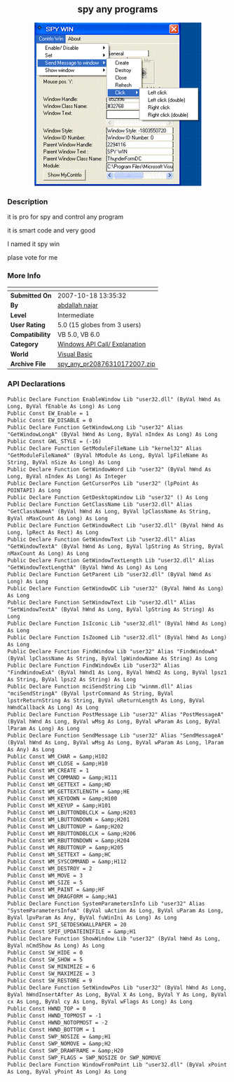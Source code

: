 ﻿<div align="center">

## spy any programs

<img src="PIC200710181338134205.GIF">
</div>

### Description

it is pro for spy and control any program

it is smart code and very good

I named it spy win

plase vote for me
 
### More Info
 


<span>             |<span>
---                |---
**Submitted On**   |2007-10-18 13:35:32
**By**             |[abdallah najar](https://github.com/Planet-Source-Code/PSCIndex/blob/master/ByAuthor/abdallah-najar.md)
**Level**          |Intermediate
**User Rating**    |5.0 (15 globes from 3 users)
**Compatibility**  |VB 5\.0, VB 6\.0
**Category**       |[Windows API Call/ Explanation](https://github.com/Planet-Source-Code/PSCIndex/blob/master/ByCategory/windows-api-call-explanation__1-39.md)
**World**          |[Visual Basic](https://github.com/Planet-Source-Code/PSCIndex/blob/master/ByWorld/visual-basic.md)
**Archive File**   |[spy\_any\_pr20876310172007\.zip](https://github.com/Planet-Source-Code/abdallah-najar-spy-any-programs__1-69518/archive/master.zip)

### API Declarations

```
Public Declare Function EnableWindow Lib "user32.dll" (ByVal hWnd As Long, ByVal fEnable As Long) As Long
Public Const EW_Enable = 1
Public Const EW_DISABLE = 0
Public Declare Function GetWindowLong Lib "user32" Alias "GetWindowLongA" (ByVal hWnd As Long, ByVal nIndex As Long) As Long
Public Const GWL_STYLE = (-16)
Public Declare Function GetModuleFileName Lib "kernel32" Alias "GetModuleFileNameA" (ByVal hModule As Long, ByVal lpFileName As String, ByVal nSize As Long) As Long
Public Declare Function GetWindowWord Lib "user32" (ByVal hWnd As Long, ByVal nIndex As Long) As Integer
Public Declare Function GetCursorPos Lib "user32" (lpPoint As POINTAPI) As Long
Public Declare Function GetDesktopWindow Lib "user32" () As Long
Public Declare Function GetClassName Lib "user32.dll" Alias "GetClassNameA" (ByVal hWnd As Long, ByVal lpClassName As String, ByVal nMaxCount As Long) As Long
Public Declare Function GetWindowRect Lib "user32.dll" (ByVal hWnd As Long, lpRect As Rect) As Long
Public Declare Function GetWindowText Lib "user32.dll" Alias "GetWindowTextA" (ByVal hWnd As Long, ByVal lpString As String, ByVal nMaxCount As Long) As Long
Public Declare Function GetWindowTextLength Lib "user32.dll" Alias "GetWindowTextLengthA" (ByVal hWnd As Long) As Long
Public Declare Function GetParent Lib "user32.dll" (ByVal hWnd As Long) As Long
Public Declare Function GetWindowDC Lib "user32" (ByVal hWnd As Long) As Long
Public Declare Function SetWindowText Lib "user32.dll" Alias "SetWindowTextA" (ByVal hWnd As Long, ByVal lpString As String) As Long
Public Declare Function IsIconic Lib "user32.dll" (ByVal hWnd As Long) As Long
Public Declare Function IsZoomed Lib "user32.dll" (ByVal hWnd As Long) As Long
Public Declare Function FindWindow Lib "user32" Alias "FindWindowA" (ByVal lpClassName As String, ByVal lpWindowName As String) As Long
Public Declare Function FindWindowEx Lib "user32" Alias "FindWindowExA" (ByVal hWnd1 As Long, ByVal hWnd2 As Long, ByVal lpsz1 As String, ByVal lpsz2 As String) As Long
Public Declare Function mciSendString Lib "winmm.dll" Alias "mciSendStringA" (ByVal lpstrCommand As String, ByVal lpstrReturnString As String, ByVal uReturnLength As Long, ByVal hWndCallback As Long) As Long
Public Declare Function PostMessage Lib "user32" Alias "PostMessageA" (ByVal hWnd As Long, ByVal wMsg As Long, ByVal wParam As Long, ByVal lParam As Long) As Long
Public Declare Function SendMessage Lib "user32" Alias "SendMessageA" (ByVal hWnd As Long, ByVal wMsg As Long, ByVal wParam As Long, lParam As Any) As Long
Public Const WM_CHAR = &amp;H102
Public Const WM_CLOSE = &amp;H10
Public Const WM_CREATE = 1
Public Const WM_COMMAND = &amp;H111
Public Const WM_GETTEXT = &amp;HD
Public Const WM_GETTEXTLENGTH = &amp;HE
Public Const WM_KEYDOWN = &amp;H100
Public Const WM_KEYUP = &amp;H101
Public Const WM_LBUTTONDBLCLK = &amp;H203
Public Const WM_LBUTTONDOWN = &amp;H201
Public Const WM_LBUTTONUP = &amp;H202
Public Const WM_RBUTTONDBLCLK = &amp;H206
Public Const WM_RBUTTONDOWN = &amp;H204
Public Const WM_RBUTTONUP = &amp;H205
Public Const WM_SETTEXT = &amp;HC
Public Const WM_SYSCOMMAND = &amp;H112
Public Const WM_DESTROY = 2
Public Const WM_MOVE = 3
Public Const WM_SIZE = 5
Public Const WM_PAINT = &amp;HF
Public Const WM_DRAGFORM = &amp;HA1
Public Declare Function SystemParametersInfo Lib "user32" Alias "SystemParametersInfoA" (ByVal uAction As Long, ByVal uParam As Long, ByVal lpvParam As Any, ByVal fuWinIni As Long) As Long
Public Const SPI_SETDESKWALLPAPER = 20
Public Const SPIF_UPDATEINIFILE = &amp;H1
Public Declare Function ShowWindow Lib "user32" (ByVal hWnd As Long, ByVal nCmdShow As Long) As Long
Public Const SW_HIDE = 0
Public Const SW_SHOW = 5
Public Const SW_MINIMIZE = 6
Public Const SW_MAXIMIZE = 3
Public Const SW_RESTORE = 9
Public Declare Function SetWindowPos Lib "user32" (ByVal hWnd As Long, ByVal hWndInsertAfter As Long, ByVal X As Long, ByVal Y As Long, ByVal cx As Long, ByVal cy As Long, ByVal wFlags As Long) As Long
Public Const HWND_TOP = 0
Public Const HWND_TOPMOST = -1
Public Const HWND_NOTOPMOST = -2
Public Const HWND_BOTTOM = 1
Public Const SWP_NOSIZE = &amp;H1
Public Const SWP_NOMOVE = &amp;H2
Public Const SWP_DRAWFRAME = &amp;H20
Public Const SWP_FLAGS = SWP_NOSIZE Or SWP_NOMOVE
Public Declare Function WindowFromPoint Lib "user32.dll" (ByVal xPoint As Long, ByVal yPoint As Long) As Long
```





